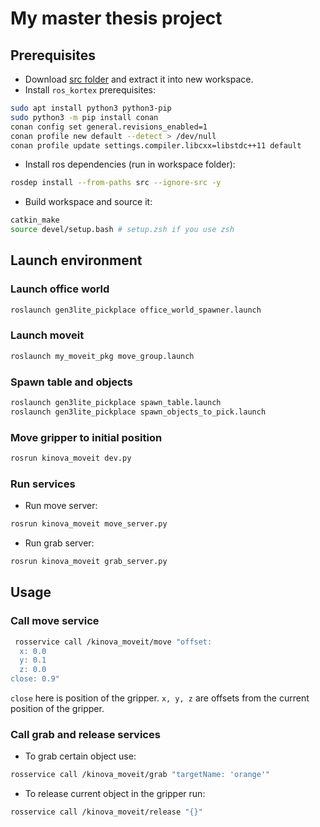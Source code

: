 # My master thesis project

## Prerequisites

 - Download [src folder](https://drive.google.com/file/d/1W3sZJq_g6yIq7tqLrgCdkY9-GfKc0jDt/view?usp=sharing) and extract it into new workspace.
 - Install `ros_kortex` prerequisites:

```sh
sudo apt install python3 python3-pip
sudo python3 -m pip install conan
conan config set general.revisions_enabled=1
conan profile new default --detect > /dev/null
conan profile update settings.compiler.libcxx=libstdc++11 default
```

 - Install ros dependencies (run in workspace folder):

```sh
rosdep install --from-paths src --ignore-src -y
```
 - Build workspace and source it:

```sh
catkin_make
source devel/setup.bash # setup.zsh if you use zsh
```

## Launch environment

### Launch office world

```sh
roslaunch gen3lite_pickplace office_world_spawner.launch
```

### Launch moveit

```sh
roslaunch my_moveit_pkg move_group.launch
```

### Spawn table and objects

```sh
roslaunch gen3lite_pickplace spawn_table.launch
roslaunch gen3lite_pickplace spawn_objects_to_pick.launch
```

### Move gripper to initial position

```sh
rosrun kinova_moveit dev.py 
```

### Run services

 - Run move server:

```sh
rosrun kinova_moveit move_server.py
```

 - Run grab server:

```sh
rosrun kinova_moveit grab_server.py
```

## Usage

### Call move service

```sh
 rosservice call /kinova_moveit/move "offset: 
  x: 0.0  
  y: 0.1  
  z: 0.0  
close: 0.9"
```

```close``` here is position of the gripper. ```x, y, z``` are offsets from the current position of the gripper.

### Call grab and release services

 - To grab certain object use:

```sh
rosservice call /kinova_moveit/grab "targetName: 'orange'"
```

 - To release current object in the gripper run:

```sh
rosservice call /kinova_moveit/release "{}"
```
